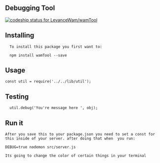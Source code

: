 ## Debugging Tool

[ ![codeship status for LevanceWam/wamTool](https://codeship.com/projects/d8b93840-1bb8-0134-b36e-22fb94432a98/status?branch=master)](https://codeship.com/projects/159752)


## Installing

```
  To install this package you first want to:

  npm install wamTool --save

```

## Usage

```
const util = require('../../lib/util');
```
## Testing

```
  util.debug('You're message here ', obj);

```

## Run it

```
After you save this to your package.json you need to set a const for this inside of your server. after doing that when  you run:

DEBUG=true nodemon src/server.js

Its going to change the color of certain things in your terminal
```

